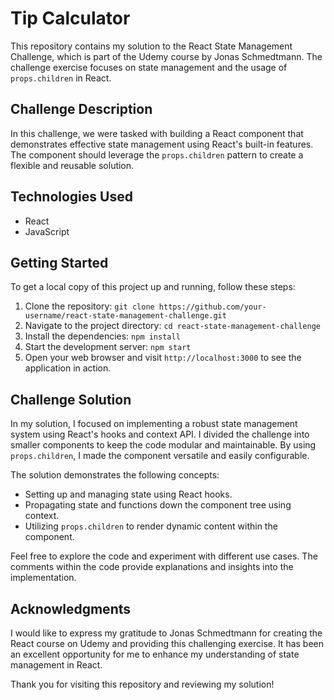 # Tip Calculator

This repository contains my solution to the React State Management Challenge, which is part of the Udemy course by Jonas Schmedtmann. The challenge exercise focuses on state management and the usage of `props.children` in React.

## Challenge Description

In this challenge, we were tasked with building a React component that demonstrates effective state management using React's built-in features. The component should leverage the `props.children` pattern to create a flexible and reusable solution.

## Technologies Used

- React
- JavaScript

## Getting Started

To get a local copy of this project up and running, follow these steps:

1. Clone the repository: `git clone https://github.com/your-username/react-state-management-challenge.git`
2. Navigate to the project directory: `cd react-state-management-challenge`
3. Install the dependencies: `npm install`
4. Start the development server: `npm start`
5. Open your web browser and visit `http://localhost:3000` to see the application in action.

## Challenge Solution

In my solution, I focused on implementing a robust state management system using React's hooks and context API. I divided the challenge into smaller components to keep the code modular and maintainable. By using `props.children`, I made the component versatile and easily configurable.

The solution demonstrates the following concepts:

- Setting up and managing state using React hooks.
- Propagating state and functions down the component tree using context.
- Utilizing `props.children` to render dynamic content within the component.

Feel free to explore the code and experiment with different use cases. The comments within the code provide explanations and insights into the implementation.

## Acknowledgments

I would like to express my gratitude to Jonas Schmedtmann for creating the React course on Udemy and providing this challenging exercise. It has been an excellent opportunity for me to enhance my understanding of state management in React.

Thank you for visiting this repository and reviewing my solution!
